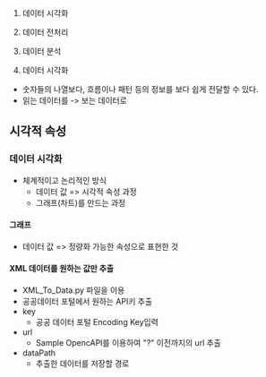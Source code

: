 1. 데이터 시각화
2. 데이터 전처리
3. 데이터 분석

1. 데이터 시각화
- 숫자들의 나열보다, 흐름이나 패턴 등의 정보를 보다 쉽게 전달할 수 있다.
- 읽는 데이터를 -> 보는 데이터로 

## 시각적 속성
### 데이터 시각화
- 체계적이고 논리적인 방식
    - 데이터 값 => 시각적 속성 과정
    - 그래프(차트)를 만드는 과정

#### 그래프
- 데이터 값 => 정량화 가능한 속성으로 표현한 것

#### XML 데이터를 원하는 값만 추출
- XML_To_Data.py 파일을 이용
- 공공데이터 포털에서 원하는 API키 추출
- key
    - 공공 데이터 포털 Encoding Key입력
- url  
    - Sample OpencAPI를 이용하여 "?" 이전까지의 url 추출 
- dataPath
    - 추출한 데이터를 저장할 경로
